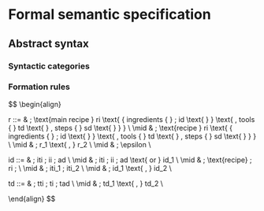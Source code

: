 # Formal semantic specification
## Abstract syntax
### Syntactic categories
### Formation rules
$$
\begin{align}

r ::= & \; \text{main recipe } ri \text{ \{ ingredients \{ }  \; id \text{ \} } \text{ , tools \{ } td \text{ \} , steps \{ } sd \text{ \} \} }   \\ 
\mid & \; \text{recipe } ri \text{ \{ ingredients \{ }  \; id \text{ \} } \text{ , tools \{ } td \text{ \} , steps \{ } sd \text{ \} \} }   \\ 
\mid & \; r_1 \text{ , } r_2 \\
\mid & \; \epsilon \\

id ::= & \; iti \; ii \; ad \\
\mid & \; iti \; ii \; ad \text{ or } id_1 \\
\mid & \; \text{recipe} \; ri \; \\
\mid & \; iti_1 \; iti_2 \\
\mid & \; id_1 \text{ , } id_2 \\

td ::= & \; tti \; ti \; tad \\
\mid & \; td_1 \text{ , } td_2 \\


\end{align}
$$
